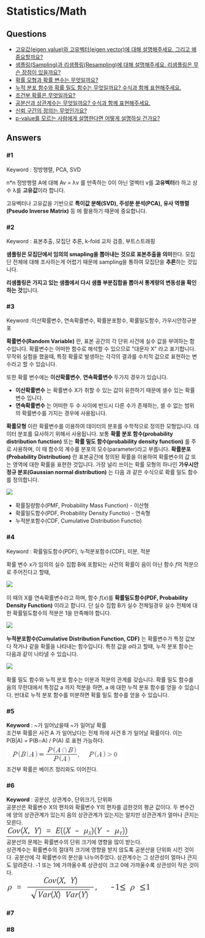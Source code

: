 # Statistics/Math  

## Questions  
* [고유값(eigen value)와 고유벡터(eigen vector)에 대해 설명해주세요. 그리고 왜 중요할까요?](#1)  
* [샘플링(Sampling)과 리샘플링(Resampling)에 대해 설명해주세요. 리샘플링은 무슨 장점이 있을까요?](#2)  
* [확률 모형과 확률 변수는 무엇일까요?](#3)  
* [누적 분포 함수와 확률 밀도 함수는 무엇일까요? 수식과 함께 표현해주세요.](#4)  
* [조건부 확률은 무엇일까요?](#5)  
* [공분산과 상관계수는 무엇일까요? 수식과 함께 표현해주세요.](#6)  
* [신뢰 구간의 정의는 무엇인가요?](#7)  
* [p-value를 모르는 사람에게 설명한다면 어떻게 설명하실 건가요?](#8)  
## Answers  
### #1 

Keyword : 정방행렬, PCA, SVD

n*n 정방행렬 A에 대해 Av = λv 를 만족하는 0이 아닌 열벡터 v를 **고유벡터**라 하고 상수 λ를 **고유값**이라 합니다.

고유벡터나 고유값을 기반으로 **특이값 분해(SVD), 주성분 분석(PCA), 유사 역행렬(Pseudo Inverse Matrix)** 등 에 활용하기 때문에 중요합니다.

### #2

Keyword : 표본추출, 모집단 추론, k-fold 교차 검증, 부트스트래핑

**샘플링은 모집단에서 임의의 smapling을 뽑아내는 것으로 표본추출을 의미**한다. 모집단 전체에 대해 조사하는게 어렵기 때문에 sampling을 통하여 모집단을 **추론**하는 것입니다.

**리샘플링은 가지고 있는 샘플에서 다시 샘플 부분집합을 뽑아서 통계량의 변동성을 확인하는 것**입니다.


### #3

Keyword :이산확률변수, 연속확률변수, 확률분포함수, 확률밀도함수, 가우시안정규분포

**확률변수(Random Variable)** 란, 표본 공간의 각 단위 사건에 실수 값을 부여하는 함수입니다. 확률변수는 어떠한 함수로 해석할 수 있으므로 "대문자 X" 라고 표기합니다. 무작위 실험을 했을때, 특정 확률로 발생하는 각각의 결과를 수치적 겂으로 표현하는 변수라고 할 수 있습니다. 

또한 확률 변수에는 **이산확률변수**, **연속확률변수** 두가지 경우가 있습니다. 
- **이산확률변수** 는 확률변수 X가 취할 수 있는 값이 유한하기 때문에 셀수 있는 확률 변수 입니다.
- **연속확률변수** 는 어떠한 두 수 사이에 반드시 다른 수가 존재하는, 셀 수 없는 범위의 확률변수를 가지는 경우에 사용됩니다.


**확률모형** 이란 확률변수를 이용하여 데이터의 분포를 수학적으로 정의한 모형입니다. 데이터 분포를 묘사하기 위해서 사용됩니다. 보통 **확률 분포 함수(probability distribution function)** 또는 **확률 밀도 함수(probability density function)** 를 주로 사용하며, 이 때 함수의 계수를 분포의 모수(parameter)라고 부릅니다. **확률분포(Probability Distribution)** 란 표본공간에 정의된 확률을 이용하여 확률변수의 값 또는 영역에 대한 확률을 표현한 것입니다. 가장 널리 쓰이는 확률 모형의 하나인 **가우시안 정규 분포(Gaussian normal distribution)** 는 다음 과 같은 수식으로 확률 밀도 함수를 정의합니다.


![](https://i.imgur.com/BSBXN3y.png)


- 확률질량함수(PMF, Probability Mass Function) - 이산형
- 확률밀도함수(PDF, Probability Density Functio) - 연속형
- 누적분포함수(CDF, Cumulative Distribution Functio)



### #4

Keyword : 확률밀도함수(PDF), 누적분포함수(CDF), 미분, 적분

확률 변수 x가 임의의 실수 집합 B에 포함되는 사건의 확률이 음이 아닌 함수 $f$의 적분으로 주어진다고 할때, 

![](https://i.imgur.com/AO6i6Sy.png)

이 때의 X를 연속확률변수라고 하며, 함수 $f(x)$를 **확률밀도함수(PDF, Probability Density Function)** 이라고 합니다. 단 실수 집합 B가 실수 전체일경우 실수 전체에 대한 확률밀도함수의 적분은 1을 만족해야 합니다.

![](https://i.imgur.com/vY6Abm1.png)


**누적분포함수(Cumulative Distribution Function, CDF)** 는 확률변수가 특정 값보다 작거나 같을 확률을 나타내는 함수입니다. 특정 값을 $a$라고 할때, 누적 분포 함수는 다음과 같이 나타낼 수 있습니다.

![](https://i.imgur.com/gRG5l05.png)

확률 밀도 함수와 누적 분포 함수는 미분과 적분의 관계를 갖습니다. 확률 밀도 함수를 음의 무한대에서 특정값 a 까지 적분을 하면, a 에 대한 누적 분포 함수를 얻을 수 있습니다. 반대로 누적 분포 함수를 미분하면 확률 밀도 함수를 얻을 수 있습니다.  

### #5  

**Keyword** : ~가 일어났을때 ~가 일어날 확률  
조건부 확률은 사건 A 가 일어났다는 전제 하에 사건 B 가 일어날 확률이다. 이는 P(B|A) = P(B∩A) / P(A) 로 표현 가능하다.  
![](./images/2021-09-30-12-10-06.png)  
조건부 확률은 베이즈 정리와도 이어진다.  

### #6  
**Keyword** : 공분산, 상관계수, 단위크기, 단위화  
공분산은 확률변수 X의 편차와 확률변수 Y의 편차를 곱한것의 평균 값이다. 두 변수간에 양의 상관관계가 있는지 음의 상관관계가 있는지는 알지만 상관관계가 얼마나 큰지는 모른다.  
![](./images/2021-09-30-13-18-01.png)  
공분산의 문제는 확률변수의 단위 크기에 영향을 많이 받는다.  
상관계수는 확률변수의 절대적 크기에 영향을 받지 않도록 공분산을 단위화 시킨 것이다. 공분산에 각 확률변수의 분산을 나누어주었다. 상관계수는 그 상관성이 얼마나 큰지도 알려준다. -1 또는 1에 가까울수록 상관성이 크고 0에 가까울수록 상관성이 작은 것이다.  
![](./images/2021-09-30-13-24-35.png)  

### #7  

### #8